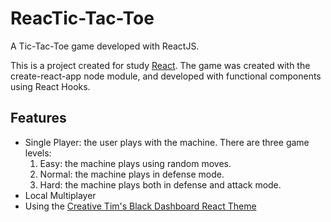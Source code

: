 # ReacTic-Tac-Toe

A Tic-Tac-Toe game developed with ReactJS.

This is a project created for study [React](https://reactjs.org/). The game was created with the create-react-app node module, and developed with functional components using React Hooks.

## Features

- Single Player: the user plays with the machine. There are three game levels:
	1. Easy: the machine plays using random moves.
	2. Normal: the machine plays in defense mode.
	3. Hard: the machine plays both in defense and attack mode.
- Local Multiplayer
- Using the [Creative Tim's Black Dashboard React Theme](https://demos.creative-tim.com/black-dashboard-react/#/admin/)
